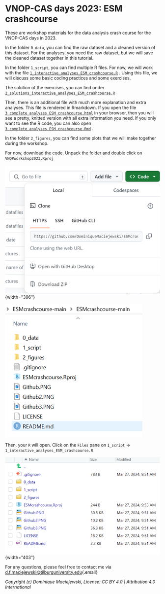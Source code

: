 # VNOP-CAS days 2023: ESM crashcourse

These are workshop materials for the data analysis crash course for the VNOP-CAS days in 2023.

In the folder `0_data`, you can find the raw dataset and a cleaned version of this dataset.
For the analyses, you need the raw dataset, but we will save the cleaned dataset together in this tutorial.

In the folder `1_script`, you can find multiple R files.
For now, we will work with the file [`1_interactive_analyses_ESM_crashcourse.R`](https://github.com/DominiqueMaciejewski/VNOPworkshop2023/blob/main/1_script/1_interactive_analyses_ESM_crashcourse.R) .
Using this file, we will discuss some basic coding practices and some exercises.

The solution of the exercises, you can find under [`2_solutions_interactive_analyses_ESM_crashcourse.R`](https://github.com/DominiqueMaciejewski/VNOPworkshop2023/blob/main/1_script/2_solutions_interactive_analyses_ESM_crashcourse.R)

Then, there is an additional file with much more explanation and extra analyses.
This file is rendered in Rmarkdown.
If you open the file [`3_complete_analyses_ESM_crashcourse.html`](https://github.com/DominiqueMaciejewski/VNOPworkshop2023/blob/main/1_script/3_complete_analyses_ESM_crashcourse.html) in your browser, then you will see a pretty, knitted version with all extra information you need.
If you only want to see the R code, you can also open [`3_complete_analyses_ESM_crashcourse.Rmd`](https://github.com/DominiqueMaciejewski/VNOPworkshop2023/blob/main/1_script/3_complete_analyses_ESM_crashcourse.Rmd) .

In the folder `2_figures`, you can find some plots that we will make together during the workshop.

For now, download the code.
Unpack the folder and double click on `VNOPworkshop2023.Rproj`

![](Github.PNG){width="396"}

![](Github2.PNG)

Then, your `R` will open.
Click on the `Files` pane on `1_script` -\> `1_interactive_analyses_ESM_crashcourse.R`

![](Github3.PNG){width="403"}

For any questions, please feel free to contact me via [d.f.maciejewski\@tilburguniversity.edu](mailto:d.f.maciejewski@tilburguniversity.edu){.email}

*Copyright (c) Dominique Maciejewski, License: CC BY 4.0 \| Attribution 4.0 International*
